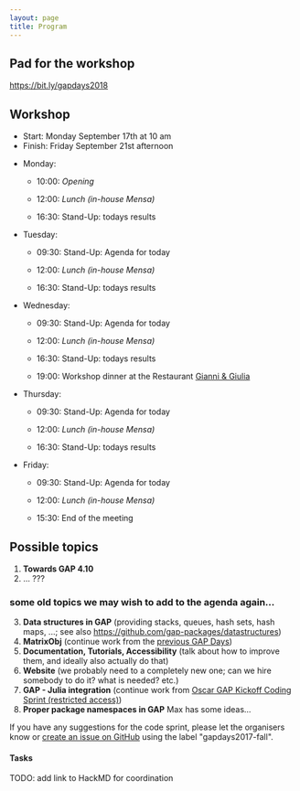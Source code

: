 ```yaml
---
layout: page
title: Program
---
```


## Pad for the workshop

<https://bit.ly/gapdays2018>

## Workshop
* Start: Monday September 17th at 10 am
* Finish: Friday September 21st afternoon

- Monday:
  - 10:00: *Opening*

  - 12:00: *Lunch (in-house Mensa)*
  
  - 16:30: Stand-Up: todays results

- Tuesday:
  - 09:30: Stand-Up: Agenda for today

  - 12:00: *Lunch (in-house Mensa)*
  
  - 16:30: Stand-Up: todays results

- Wednesday:
  - 09:30: Stand-Up: Agenda for today

  - 12:00: *Lunch (in-house Mensa)*
  
  - 16:30: Stand-Up: todays results

  - 19:00: Workshop dinner at the Restaurant [Gianni & Giulia](https://trattoria-gianni-giulia.de)

- Thursday:
  - 09:30: Stand-Up: Agenda for today

  - 12:00: *Lunch (in-house Mensa)*
  
  - 16:30: Stand-Up: todays results
		 
- Friday:
  - 09:30: Stand-Up: Agenda for today

  - 12:00: *Lunch (in-house Mensa)*
  
  - 15:30: End of the meeting

<!--
The focus of the workshop will be on presenting research and development related to GAP. __Please submit proposals__ (e.g., topics you want to see covered, or title of a talk you could give) to the organisers (<gapdays2017-fall@gapdays.de>).
-->

## Possible topics

1. __Towards GAP 4.10__
2. ... ???

### some old topics we may wish to add to the agenda again...

3. __Data structures in GAP__ (providing stacks, queues, hash sets, hash maps, ...; see also <https://github.com/gap-packages/datastructures>)
4. __MatrixObj__ (continue work from the [previous GAP Days](http://gapdays.de/gapdays2017-spring/10_topic/))
5. __Documentation, Tutorials, Accessibility__ (talk about how to improve them, and ideally also actually do that)
6. __Website__ (we probably need to a completely new one; can we hire somebody to do it? what is needed? etc.)
4. __GAP - Julia integration__ (continue work from [Oscar GAP Kickoff Coding Sprint (restricted access)](https://github.com/oscar-system/OSCAR/wiki/Oscar-GAP-Kickoff-Coding-Sprint))
2. __Proper package namespaces in GAP__ Max has some ideas...

If you have any suggestions for the code sprint, please let the organisers know or [create an issue on GitHub](https://github.com/gap-system/gap/issues) using the label "gapdays2017-fall".

#### Tasks

TODO: add link to HackMD for coordination


